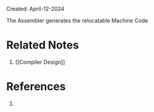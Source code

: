 Created: April-12-2024

The Assembler generates the relocatable Machine Code

# Related Notes

1. [[Compiler Design]]
# References

1. 